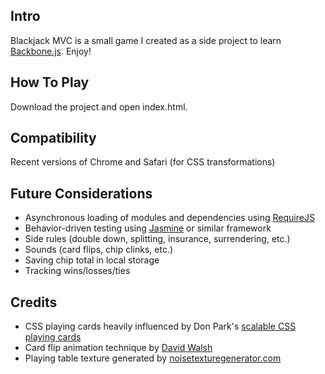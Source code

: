 Intro
-----
Blackjack MVC is a small game I created as a side project to learn [Backbone.js](http://backbonejs.org/). Enjoy!

How To Play
-----------
Download the project and open index.html.

Compatibility
-------------
Recent versions of Chrome and Safari (for CSS transformations)

Future Considerations
---------------------
* Asynchronous loading of modules and dependencies using [RequireJS](http://requirejs.org/)
* Behavior-driven testing using [Jasmine](http://pivotal.github.com/jasmine/) or similar framework
* Side rules (double down, splitting, insurance, surrendering, etc.)
* Sounds (card flips, chip clinks, etc.)
* Saving chip total in local storage
* Tracking wins/losses/ties

Credits
-------
* CSS playing cards heavily influenced by Don Park's [scalable CSS playing cards](https://github.com/donpark/scalable-css-playing-cards)
* Card flip animation technique by [David Walsh](http://davidwalsh.name/css-flip)
* Playing table texture generated by [noisetexturegenerator.com](http://www.noisetexturegenerator.com/)